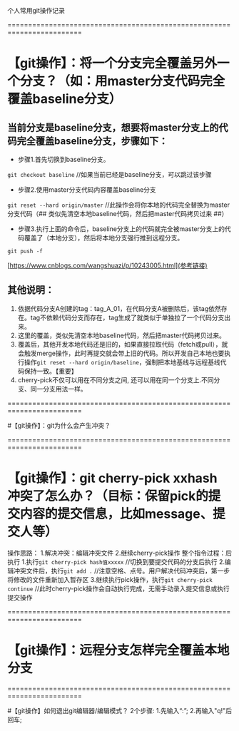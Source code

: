 
个人常用git操作记录

========================================================================

# 【git操作】：将一个分支完全覆盖另外一个分支？（如：用master分支代码完全覆盖baseline分支）

## 当前分支是baseline分支，想要将master分支上的代码完全覆盖baseline分支，步骤如下：

* 步骤1.首先切换到baseline分支。

`git checkout baseline` //如果当前已经是baseline分支，可以跳过该步骤

* 步骤2.使用master分支代码内容覆盖baseline分支

`git reset --hard origin/master` //此操作会将你本地的代码完全替换为master分支代码（## 类似先清空本地baseline代码，然后把master代码拷贝过来 ##）

* 步骤3.执行上面的命令后，baseline分支上的代码就完全被master分支上的代码覆盖了（本地分支），然后将本地分支强行推到远程分支。

`git push -f`

[https://www.cnblogs.com/wangshuazi/p/10243005.html](参考链接)

## 其他说明：
1. 依据代码分支A创建的tag：tag_A_01，在代码分支A被删除后，该tag依然存在。tag不依赖代码分支而存在，tag生成了就类似于单独拉了一个代码分支出来。
2. 这里的覆盖，类似先清空本地baseline代码，然后把master代码拷贝过来。
3. 覆盖后，其他开发本地代码还是旧的，如果直接拉取代码（fetch或pull），就会触发merge操作，此时再提交就会带上旧的代码。所以开发自己本地也要执行操作`git reset --hard origin/baseline`，强制把本地基线与远程基线代码保持一致。【重要】
4. cherry-pick不仅可以用在不同分支之间, 还可以用在同一个分支上.不同分支、同一分支用法一样。

========================================================================

#【git操作】：git为什么会产生冲突？

========================================================================

# 【git操作】：git cherry-pick xxhash 冲突了怎么办？（目标：保留pick的提交内容的提交信息，比如message、提交人等）
操作思路：
  1.解决冲突：编辑冲突文件
  2.继续cherry-pick操作
 整个指令过程：后执行
  1.执行`git cherry-pick hash值xxxxx` //切换到要提交代码的分支后执行
  2.编辑冲突文件后，执行`git add .`  //注意空格、点号。用户解决代码冲突后，第一步将修改的文件重新加入暂存区
  3.继续执行pick操作，执行`git cherry-pick continue` //此时cherry-pick操作会自动执行完成，无需手动录入提交信息或执行提交操作

========================================================================

# 【git操作】：远程分支怎样完全覆盖本地分支


========================================================================

#【git操作】如何退出git编辑器/编辑模式？
2个步骤:
	1.先输入“:”;
	2.再输入"q!"后回车; 
